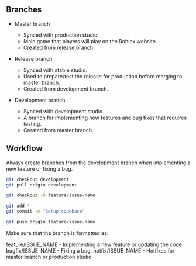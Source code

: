 ## Branches
- Master branch 
    - Synced with production studio.
    - Main game that players will play on the Roblox website.
    - Created from release branch.

- Release branch 
    - Synced with stable studio. 
    - Used to prepare/test the release for production before merging to master branch.
    - Created from development branch.

- Development branch
    - Synced with development studio.
    - A branch for implementing new features and bug fixes that requires testing.
    - Created from master branch.

## Workflow
Always create branches from the development branch when implementing a new feature or fixing a bug.

```bash
git checkout development
git pull origin development

git checkout -b feature/issue-name

git add *
git commit -m "Setup codebase"

git push origin feature/issue-name
```

Make sure that the branch is formatted as:

feature/ISSUE_NAME - Implementing a new feature or updating the code.
bugfix/ISSUE_NAME - Fixing a bug.
hotfix/ISSUE_NAME - Hotfixes for master branch or production studio.